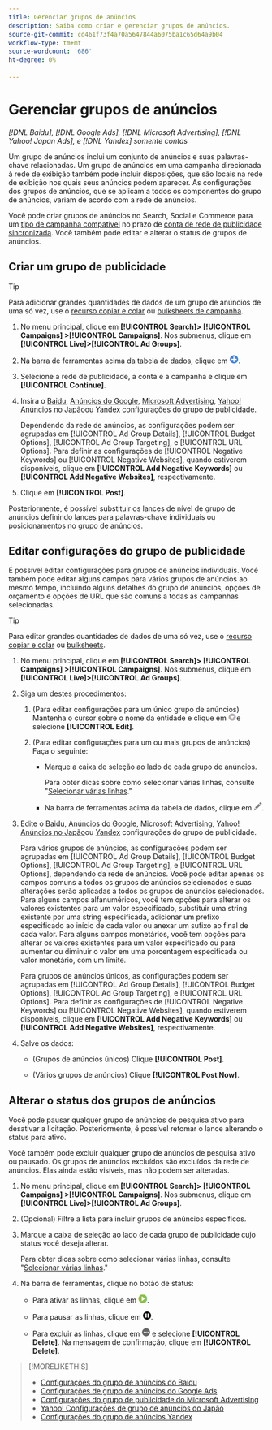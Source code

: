 ```yaml
---
title: Gerenciar grupos de anúncios
description: Saiba como criar e gerenciar grupos de anúncios.
source-git-commit: cd461f73f4a70a5647844a6075ba1c65d64a9b04
workflow-type: tm+mt
source-wordcount: '686'
ht-degree: 0%

---
```


# Gerenciar grupos de anúncios

*[!DNL Baidu], [!DNL Google Ads], [!DNL Microsoft Advertising], [!DNL Yahoo! Japan Ads], e [!DNL Yandex] somente contas*

Um grupo de anúncios inclui um conjunto de anúncios e suas palavras-chave relacionadas. Um grupo de anúncios em uma campanha direcionada à rede de exibição também pode incluir disposições, que são locais na rede de exibição nos quais seus anúncios podem aparecer. As configurações dos grupos de anúncios, que se aplicam a todos os componentes do grupo de anúncios, variam de acordo com a rede de anúncios.

Você pode criar grupos de anúncios no Search, Social e Commerce para um [tipo de campanha compatível](/help/search-social-commerce/introduction/supported-inventory.md) no prazo de [conta de rede de publicidade sincronizada](/help/search-social-commerce/campaign-management/accounts/ad-network-account-about.md). Você também pode editar e alterar o status de grupos de anúncios.

## Criar um grupo de publicidade

>[!TIP]
>
>Para adicionar grandes quantidades de dados de um grupo de anúncios de uma só vez, use o [recurso copiar e colar](/help/search-social-commerce/campaign-management/campaigns/copy-paste.md) ou [bulksheets de campanha](/help/search-social-commerce/campaign-management/bulksheets/bulksheet-about.md).

1. No menu principal, clique em **[!UICONTROL Search]> [!UICONTROL Campaigns] >[!UICONTROL Campaigns]**. Nos submenus, clique em **[!UICONTROL Live]>[!UICONTROL Ad Groups]**.

1. Na barra de ferramentas acima da tabela de dados, clique em ![Criar](/help/search-social-commerce/assets/add.png "Criar").

1. Selecione a rede de publicidade, a conta e a campanha e clique em **[!UICONTROL Continue]**.

1. Insira o [Baidu](/help/search-social-commerce/campaign-management/campaigns/ad-group-settings-baidu.md), [Anúncios do Google](/help/search-social-commerce/campaign-management/campaigns/ad-group-settings-google.md), [Microsoft Advertising](/help/search-social-commerce/campaign-management/campaigns/ad-group-settings-microsoft.md), [Yahoo! Anúncios no Japão](/help/search-social-commerce/campaign-management/campaigns/ad-group-settings-yahoo-japan.md)ou [Yandex](/help/search-social-commerce/campaign-management/campaigns/ad-group-settings-yandex.md) configurações do grupo de publicidade.

   Dependendo da rede de anúncios, as configurações podem ser agrupadas em [!UICONTROL Ad Group Details], [!UICONTROL Budget Options], [!UICONTROL Ad Group Targeting], e [!UICONTROL URL Options]. Para definir as configurações de [!UICONTROL Negative Keywords] ou [!UICONTROL Negative Websites], quando estiverem disponíveis, clique em **[!UICONTROL Add Negative Keywords]** ou **[!UICONTROL Add Negative Websites]**, respectivamente.

1. Clique em **[!UICONTROL Post]**.

Posteriormente, é possível substituir os lances de nível de grupo de anúncios definindo lances para palavras-chave individuais ou posicionamentos no grupo de anúncios.

## Editar configurações do grupo de publicidade

É possível editar configurações para grupos de anúncios individuais. Você também pode editar alguns campos para vários grupos de anúncios ao mesmo tempo, incluindo alguns detalhes do grupo de anúncios, opções de orçamento e opções de URL que são comuns a todas as campanhas selecionadas.

>[!TIP]
>
>Para editar grandes quantidades de dados de uma só vez, use o [recurso copiar e colar](/help/search-social-commerce/campaign-management/campaigns/copy-paste.md) ou [bulksheets](/help/search-social-commerce/campaign-management/bulksheets/bulksheet-about.md).

1. No menu principal, clique em **[!UICONTROL Search]> [!UICONTROL Campaigns] >[!UICONTROL Campaigns]**. Nos submenus, clique em **[!UICONTROL Live]>[!UICONTROL Ad Groups]**.

1. Siga um destes procedimentos:

   1. (Para editar configurações para um único grupo de anúncios) Mantenha o cursor sobre o nome da entidade e clique em ![Ícone do menu](/help/search-social-commerce/assets/arrow-dropdown-menu.png "Ícone do menu")e selecione **[!UICONTROL Edit]**.

   1. (Para editar configurações para um ou mais grupos de anúncios) Faça o seguinte:

      * Marque a caixa de seleção ao lado de cada grupo de anúncios.

         Para obter dicas sobre como selecionar várias linhas, consulte &quot;[Selecionar várias linhas](/help/search-social-commerce/common-tasks/navigation-editing-selection/multiple-rows-select.md).&quot;

      * Na barra de ferramentas acima da tabela de dados, clique em ![Editar](/help/search-social-commerce/assets/edit.png "Editar").

1. Edite o [Baidu](/help/search-social-commerce/campaign-management/campaigns/ad-group-settings-baidu.md), [Anúncios do Google](/help/search-social-commerce/campaign-management/campaigns/ad-group-settings-google.md), [Microsoft Advertising](/help/search-social-commerce/campaign-management/campaigns/ad-group-settings-microsoft.md), [Yahoo! Anúncios no Japão](/help/search-social-commerce/campaign-management/campaigns/ad-group-settings-yahoo-japan.md)ou [Yandex](/help/search-social-commerce/campaign-management/campaigns/ad-group-settings-yandex.md) configurações do grupo de publicidade.

   Para vários grupos de anúncios, as configurações podem ser agrupadas em [!UICONTROL Ad Group Details], [!UICONTROL Budget Options], [!UICONTROL Ad Group Targeting], e [!UICONTROL URL Options], dependendo da rede de anúncios. Você pode editar apenas os campos comuns a todos os grupos de anúncios selecionados e suas alterações serão aplicadas a todos os grupos de anúncios selecionados. Para alguns campos alfanuméricos, você tem opções para alterar os valores existentes para um valor especificado, substituir uma string existente por uma string especificada, adicionar um prefixo especificado ao início de cada valor ou anexar um sufixo ao final de cada valor. Para alguns campos monetários, você tem opções para alterar os valores existentes para um valor especificado ou para aumentar ou diminuir o valor em uma porcentagem especificada ou valor monetário, com um limite.

   Para grupos de anúncios únicos, as configurações podem ser agrupadas em [!UICONTROL Ad Group Details], [!UICONTROL Budget Options], [!UICONTROL Ad Group Targeting], e [!UICONTROL URL Options]. Para definir as configurações de [!UICONTROL Negative Keywords] ou [!UICONTROL Negative Websites], quando estiverem disponíveis, clique em **[!UICONTROL Add Negative Keywords]** ou **[!UICONTROL Add Negative Websites]**, respectivamente.

1. Salve os dados:

   * (Grupos de anúncios únicos) Clique **[!UICONTROL Post]**.

   * (Vários grupos de anúncios) Clique **[!UICONTROL Post Now]**.

## Alterar o status dos grupos de anúncios

Você pode pausar qualquer grupo de anúncios de pesquisa ativo para desativar a licitação. Posteriormente, é possível retomar o lance alterando o status para ativo.

Você também pode excluir qualquer grupo de anúncios de pesquisa ativo ou pausado. Os grupos de anúncios excluídos são excluídos da rede de anúncios. Elas ainda estão visíveis, mas não podem ser alteradas.

1. No menu principal, clique em **[!UICONTROL Search]> [!UICONTROL Campaigns] >[!UICONTROL Campaigns]**. Nos submenus, clique em **[!UICONTROL Live]>[!UICONTROL Ad Groups]**.

1. (Opcional) Filtre a lista para incluir grupos de anúncios específicos.

1. Marque a caixa de seleção ao lado de cada grupo de publicidade cujo status você deseja alterar.

   Para obter dicas sobre como selecionar várias linhas, consulte &quot;[Selecionar várias linhas](/help/search-social-commerce/common-tasks/navigation-editing-selection/multiple-rows-select.md).&quot;

1. Na barra de ferramentas, clique no botão de status:
   * Para ativar as linhas, clique em ![Ativar](/help/search-social-commerce/assets/activate.png "Ativar").

   * Para pausar as linhas, clique em ![Pausar](/help/search-social-commerce/assets/pause.png "Pausar").

   * Para excluir as linhas, clique em ![Mais](/help/search-social-commerce/assets/more.png "Mais") e selecione **[!UICONTROL Delete]**. Na mensagem de confirmação, clique em **[!UICONTROL Delete]**.

>[!MORELIKETHIS]
>
>* [Configurações do grupo de anúncios do Baidu](/help/search-social-commerce/campaign-management/campaigns/ad-group-settings-baidu.md)
>* [Configurações de grupo de anúncios do Google Ads](/help/search-social-commerce/campaign-management/campaigns/ad-group-settings-google.md)
>* [Configurações do grupo de publicidade do Microsoft Advertising](/help/search-social-commerce/campaign-management/campaigns/ad-group-settings-microsoft.md)
>* [Yahoo! Configurações de grupo de anúncios do Japão](/help/search-social-commerce/campaign-management/campaigns/ad-group-settings-yahoo-japan.md)
>* [Configurações do grupo de anúncios Yandex](/help/search-social-commerce/campaign-management/campaigns/ad-group-settings-yandex.md)

